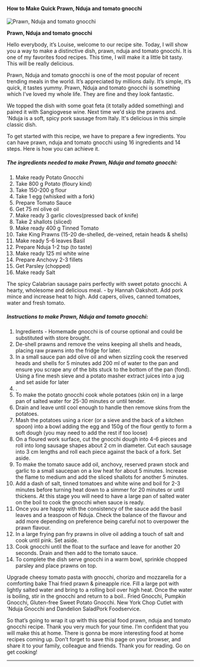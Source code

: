             

#### How to Make Quick Prawn, Nduja and tomato gnocchi

![Prawn, Nduja and tomato gnocchi](https://img-global.cpcdn.com/recipes/68bbaf68138da204/751x532cq70/prawn-nduja-and-tomato-gnocchi-recipe-main-photo.jpg)

**Prawn, Nduja and tomato gnocchi**

Hello everybody, it’s Louise, welcome to our recipe site. Today, I will show you a way to make a distinctive dish, prawn, nduja and tomato gnocchi. It is one of my favorites food recipes. This time, I will make it a little bit tasty. This will be really delicious.

Prawn, Nduja and tomato gnocchi is one of the most popular of recent trending meals in the world. It’s appreciated by millions daily. It’s simple, it’s quick, it tastes yummy. Prawn, Nduja and tomato gnocchi is something which I’ve loved my whole life. They are fine and they look fantastic.

We topped the dish with some goat feta (it totally added something) and paired it with Sangiogvese wine. Next time we'd skip the prawns and. 'Nduja is a soft, spicy pork sausage from Italy. It's delicious in this simple classic dish.

To get started with this recipe, we have to prepare a few ingredients. You can have prawn, nduja and tomato gnocchi using 16 ingredients and 14 steps. Here is how you can achieve it.

##### The ingredients needed to make Prawn, Nduja and tomato gnocchi:

1.  Make ready Potato Gnocchi
2.  Take 800 g Potato (floury kind)
3.  Take 150-200 g flour
4.  Take 1 egg (whisked with a fork)
5.  Prepare Tomato Sauce
6.  Get 75 ml olive oil
7.  Make ready 3 garlic cloves(pressed back of knife)
8.  Take 2 shallots (sliced)
9.  Make ready 400 g Tinned Tomato
10.  Take King Prawns (15-20 de-shelled, de-veined, retain heads & shells)
11.  Make ready 5-6 leaves Basil
12.  Prepare Nduja 1-2 tsp (to taste)
13.  Make ready 125 ml white wine
14.  Prepare Anchovy 2-3 fillets
15.  Get Parsley (chopped)
16.  Make ready Salt

The spicy Calabrian sausage pairs perfectly with sweet potato gnocchi. A hearty, wholesome and delicious meal. - by Hannah Oakshott. Add pork mince and increase heat to high. Add capers, olives, canned tomatoes, water and fresh tomato.

##### Instructions to make Prawn, Nduja and tomato gnocchi:

1.  Ingredients - Homemade gnocchi is of course optional and could be substituted with store brought.
2.  De-shell prawns and remove the veins keeping all shells and heads, placing raw prawns into the fridge for later.
3.  In a small sauce pan add olive oil and when sizzling cook the reserved heads and shells for 5 minutes add 200 ml of water to the pan and ensure you scrape any of the bits stuck to the bottom of the pan (fond). Using a fine mesh sieve and a potato masher extract juices into a jug and set aside for later
4.  .
5.  To make the potato gnocchi cook whole potatoes (skin on) in a large pan of salted water for 25-30 minutes or until tender.
6.  Drain and leave until cool enough to handle then remove skins from the potatoes.
7.  Mash the potatoes using a ricer (or a sieve and the back of a kitchen spoon) into a bowl adding the egg and 150g of the flour gently to form a soft dough (you may need to add the rest if too loose)
8.  On a floured work surface, cut the gnocchi dough into 4-6 pieces and roll into long sausage shapes about 2 cm in diameter. Cut each sausage into 3 cm lengths and roll each piece against the back of a fork. Set aside.
9.  To make the tomato sauce add oil, anchovy, reserved prawn stock and garlic to a small saucepan on a low heat for about 5 minutes. Increase the flame to medium and add the sliced shallots for another 5 minutes.
10.  Add a dash of salt, tinned tomatoes and white wine and boil for 2-3 minutes before turning heat down to a simmer for 20 minutes or until thickens. At this stage you will need to have a large pan of salted water on the boil to cook the gnocchi when sauce is ready.
11.  Once you are happy with the consistency of the sauce add the basil leaves and a teaspoon of Nduja. Check the balance of the flavour and add more depending on preference being careful not to overpower the prawn flavour.
12.  In a large frying pan fry prawns in olive oil adding a touch of salt and cook until pink. Set aside.
13.  Cook gnocchi until the float to the surface and leave for another 20 seconds. Drain and then add to the tomato sauce.
14.  To complete the dish serve gnocchi in a warm bowl, sprinkle chopped parsley and place prawns on top.

Upgrade cheesy tomato pasta with gnocchi, chorizo and mozzarella for a comforting bake Thai fried prawn & pineapple rice. Fill a large pot with lightly salted water and bring to a rolling boil over high heat. Once the water is boiling, stir in the gnocchi and return to a boil.. Fried Gnocchi, Pumpkin Gnocchi, Gluten-free Sweet Potato Gnocchi. New York Chop Cutlet with 'Nduja Gnocchi and Dandelion SaladPork Foodservice.

So that’s going to wrap it up with this special food prawn, nduja and tomato gnocchi recipe. Thank you very much for your time. I’m confident that you will make this at home. There is gonna be more interesting food at home recipes coming up. Don’t forget to save this page on your browser, and share it to your family, colleague and friends. Thank you for reading. Go on get cooking!

* * *
